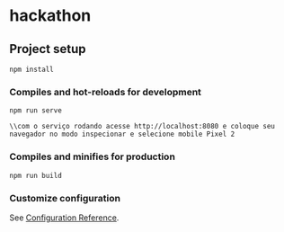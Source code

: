 # hackathon

## Project setup
```
npm install
```

### Compiles and hot-reloads for development
```
npm run serve

\\com o serviço rodando acesse http://localhost:8080 e coloque seu navegador no modo inspecionar e selecione mobile Pixel 2
```

### Compiles and minifies for production
```
npm run build
```

### Customize configuration
See [Configuration Reference](https://cli.vuejs.org/config/).


